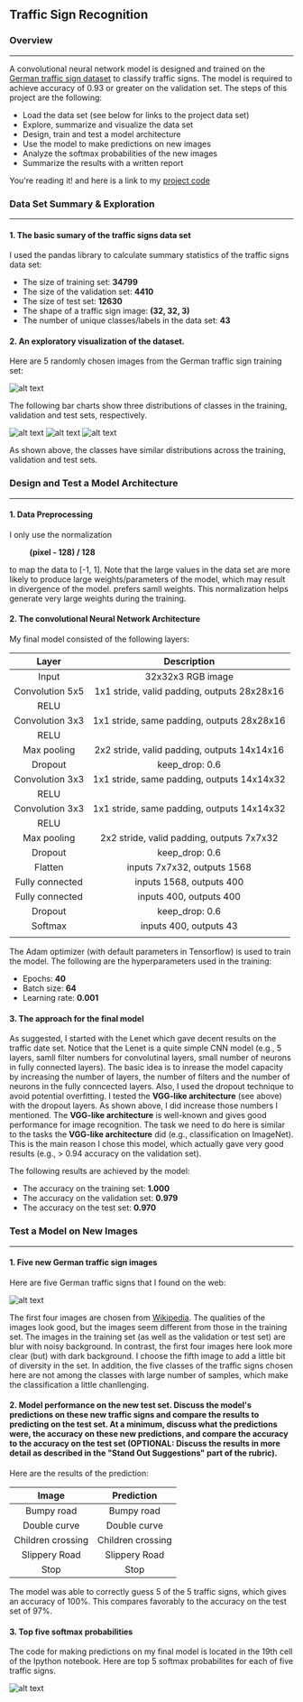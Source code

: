 ## **Traffic Sign Recognition** 


### Overview
---

A convolutional neural network model is designed and trained on the [German traffic sign dataset](http://benchmark.ini.rub.de/?section=gtsrb&subsection=dataset) to classify traffic signs. The model is required to achieve accuracy of 0.93 or greater on the validation set.   The steps of this project are the following:
* Load the data set (see below for links to the project data set)
* Explore, summarize and visualize the data set
* Design, train and test a model architecture
* Use the model to make predictions on new images
* Analyze the softmax probabilities of the new images
* Summarize the results with a written report


[//]: # (Image References)

[image1]: ./images/train_images.png "Randomly chosen images from the training set:"
[image2]: ./images/distr_train.png "distribution of training classes "
[image3]: ./images/distr_valid.png "distribution of validation classes "
[image4]: ./images/distr_test.png "distribution of test classes "
[image5]: ./images/new_images.png "5 new traffic Signs"
[image6]: ./images/five_softmax_probs.png "Top 5 softmax probabilities"




You're reading it! and here is a link to my [project code](https://github.com/udacity/CarND-Traffic-Sign-Classifier-Project/blob/master/Traffic_Sign_Classifier.ipynb)

### Data Set Summary & Exploration
---
#### 1. The basic sumary of the traffic signs data set

I used the pandas library to calculate summary statistics of the traffic
signs data set:

* The size of training set:  **34799**
* The size of the validation set:  **4410**
* The size of test set: **12630**
* The shape of a traffic sign image: **(32, 32, 3)**
* The number of unique classes/labels in the data set: **43**

#### 2. An exploratory visualization of the dataset.

Here are 5 randomly chosen images from the German traffic sign training set:

![alt text][image1]


The following bar charts show three distributions of classes in the training, validation and test sets, respectively.

![alt text][image2]
![alt text][image3]
![alt text][image4]


As shown above, the classes have similar distributions across the training, validation and test sets.


### Design and Test a Model Architecture
---
#### 1. Data Preprocessing

I only use the normalization

&nbsp;&nbsp;&nbsp;&nbsp;&nbsp;&nbsp;&nbsp;&nbsp;   **(pixel - 128) / 128**
   
to map the data to [-1, 1].   Note that the large values in the data set are more likely to produce large weights/parameters of the model, which may result in divergence of the model.  prefers samll weights. This normalization helps generate very large weights during the training. 


#### 2. The convolutional Neural Network Architecture

My final model consisted of the following layers:

| Layer         		|     Description	        					| 
|:---------------------:|:---------------------------------------------:| 
| Input         		| 32x32x3 RGB image   							| 
| Convolution 5x5     	| 1x1 stride, valid padding, outputs 28x28x16 	|
| RELU					|												|
| Convolution 3x3     	| 1x1 stride, same padding,  outputs 28x28x16 	|
| RELU					|												|
| Max pooling	      	| 2x2 stride, valid padding, outputs 14x14x16 	|
| Dropout   	      	| keep_drop: 0.6    							|
| Convolution 3x3     	| 1x1 stride, same padding,  outputs 14x14x32 	|
| RELU					|												|
| Convolution 3x3     	| 1x1 stride, same padding,  outputs 14x14x32 	|
| RELU					|												|
| Max pooling	      	| 2x2 stride, valid padding, outputs 7x7x32 	|
| Dropout               | keep_drop: 0.6    							|
| Flatten	        	| inputs 7x7x32, outputs 1568     				|
| Fully connected		| inputs 1568,   outputs 400     				|
| Fully connected		| inputs 400,    outputs 400     				|
| Dropout               | keep_drop: 0.6    							|
| Softmax				| inputs 400,    outputs 43     				|
|						|												|

The Adam optimizer (with default parameters in Tensorflow) is used to train the model.  The following are the hyperparameters used in the training:

* Epochs: **40**
* Batch size: **64**
* Learning rate: **0.001**


#### 3. The approach for the final model

As suggested, I started with the Lenet which gave decent results on the traffic date set.
Notice that the Lenet is a quite simple CNN model (e.g., 5 layers, samll filter numbers for convolutinal layers, small number of neurons in fully connected layers). The basic idea is to inrease the model capacity by increasing the number of layers, the number of filters and the number of neurons in the fully conncected layers. Also, I used the dropout technique to avoid potential overfitting. I tested the **VGG-like architecture** (see above) with the dropout layers. As shown above, I did increase those numbers I mentioned. The **VGG-like architecture** is well-known and gives good performance for image recognition. The task we need to do here is similar to the tasks the **VGG-like architecture** did (e.g., classification on ImageNet).   This is the main reason I chose this model, which actually gave very good results (e.g., > 0.94 accuracy on the validation set).   

The following results are achieved by the model:

* The accuracy on the training set: **1.000** 
* The accuracy on the validation set: **0.979**
* The accuracy on the test set: **0.970**
 

### Test a Model on New Images
---
#### 1. Five new German traffic sign images

Here are five German traffic signs that I found on the web:

![alt text][image5] 


The first four images are chosen from [Wikipedia](https://en.wikipedia.org/wiki/Road_signs_in_Germany). The qualities of the images look good, but the images seem different from those in the training set. The images in the training set (as well as the validation or test set) are blur with noisy background. In contrast, the first four images here look more clear (but) with dark background. I choose the fifth image to add a little bit of diversity in the set. In addition, the five classes of the traffic signs chosen here are not among the classes with large number of samples, which make the classification a little chanllenging.    

#### 2. Model performance on the new test set. Discuss the model's predictions on these new traffic signs and compare the results to predicting on the test set. At a minimum, discuss what the predictions were, the accuracy on these new predictions, and compare the accuracy to the accuracy on the test set (OPTIONAL: Discuss the results in more detail as described in the "Stand Out Suggestions" part of the rubric).

Here are the results of the prediction:

| Image			        |     Prediction	        					| 
|:---------------------:|:---------------------------------------------:| 
| Bumpy road      		| Bumpy road   									| 
| Double curve    		| Double curve 									|
| Children crossing		| Children crossing								|
| Slippery Road			| Slippery Road      							|
| Stop          		| Stop       									|

The model was able to correctly guess 5 of the 5 traffic signs, which gives an accuracy of 100%. This compares favorably to the accuracy on the test set of 97%.

#### 3. Top five softmax probabilities

The code for making predictions on my final model is located in the 19th cell of the Ipython notebook. Here are top 5 softmax probabilites for each of five traffic signs.


![alt text][image6] 






